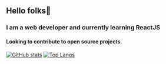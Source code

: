 ## Hello folks👋
### I am a **web developer** and currently learning ReactJS
#### Looking to contribute to open source projects.


[![GitHub stats](https://github-readme-stats.vercel.app/api?username=vee339&hide=stars&show_icons=true&theme=gruvbox)](https://github.com/anuraghazra/github-readme-stats)
[![Top Langs](https://github-readme-stats.vercel.app/api/top-langs/?username=vee339&layout=compact&theme=gruvbox)](https://github.com/anuraghazra/github-readme-stats)

<!--
**Vee339/vee339** is a ✨ _special_ ✨ repository because its `README.md` (this file) appears on your GitHub profile.

Here are some ideas to get you started:

- 🔭 I’m currently working on ...
- 🌱 I’m currently learning ...
- 👯 I’m looking to collaborate on ...
- 🤔 I’m looking for help with ...
- 💬 Ask me about ...
- 📫 How to reach me: ...
- 😄 Pronouns: ...
- ⚡ Fun fact: ...
-->
